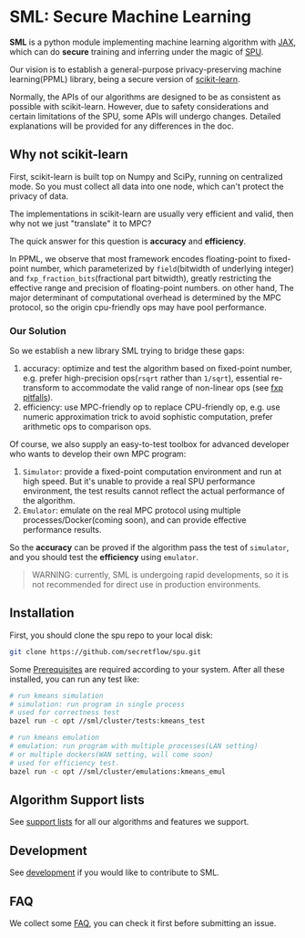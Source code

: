 # SML: Secure Machine Learning

**SML** is a python module implementing machine learning algorithm with [JAX](https://github.com/google/jax),
which can do **secure** training and inferring under the magic of [SPU](https://github.com/secretflow/spu).

Our vision is to establish a general-purpose privacy-preserving machine learning(PPML) library,
being a secure version of [scikit-learn](https://github.com/scikit-learn/scikit-learn).

Normally, the APIs of our algorithms are designed to be as consistent as possible with scikit-learn.
However, due to safety considerations and certain limitations of the SPU, some APIs will undergo changes.
Detailed explanations will be provided for any differences in the doc.

## Why not scikit-learn

First, scikit-learn is built top on Numpy and SciPy, running on centralized mode.
So you must collect all data into one node, which can't protect the privacy of data.

The implementations in scikit-learn are usually very efficient and valid, then why not we just "translate" it to MPC?

The quick answer for this question is **accuracy** and **efficiency**.

In PPML, we observe that most framework encodes floating-point to fixed-point number,
which parameterized by `field`(bitwidth of underlying integer) and `fxp_fraction_bits`(fractional part bitwidth),
greatly restricting the effective range and precision of floating-point numbers.
on other hand, The major determinant of computational overhead is determined by the MPC protocol,
so the origin cpu-friendly ops may have pool performance.

### Our Solution

So we establish a new library SML trying to bridge these gaps:

1. accuracy: optimize and test the algorithm based on fixed-point number,
e.g. prefer high-precision ops(`rsqrt` rather than `1/sqrt`),
essential re-transform to accommodate the valid range of non-linear ops
(see [fxp pitfalls](../docs/development/fxp.ipynb)).
2. efficiency: use MPC-friendly op to replace CPU-friendly op,
e.g. use numeric approximation trick to avoid sophistic computation, prefer arithmetic ops to comparison ops.

Of course, we also supply an easy-to-test toolbox for advanced developer
who wants to develop their own MPC program:

1. `Simulator`: provide a fixed-point computation environment and run at high speed.
But it's unable to provide a real SPU performance environment,
the test results cannot reflect the actual performance of the algorithm.
2. `Emulator`: emulate on the real MPC protocol using multiple processes/Docker(coming soon),
and can provide effective performance results.

So the **accuracy** can be proved if the algorithm pass the test of `simulator`,
and you should test the **efficiency** using `emulator`.

> WARNING: currently, SML is undergoing rapid developments,
> so it is not recommended for direct use in production environments.

## Installation

First, you should clone the spu repo to your local disk:

```bash
git clone https://github.com/secretflow/spu.git
```

Some [Prerequisites](../CONTRIBUTING.md#build) are required according to your system.
After all these installed, you can run any test like:

```bash
# run kmeans simulation
# simulation: run program in single process
# used for correctness test
bazel run -c opt //sml/cluster/tests:kmeans_test

# run kmeans emulation
# emulation: run program with multiple processes(LAN setting)
# or multiple dockers(WAN setting, will come soon)
# used for efficiency test.
bazel run -c opt //sml/cluster/emulations:kmeans_emul
```

## Algorithm Support lists

See [support lists](./support_lists.md) for all our algorithms and features we support.

## Development

See [development](./development.md) if you would like to contribute to SML.

## FAQ

We collect some [FAQ](./faq.md), you can check it first before submitting an issue.
